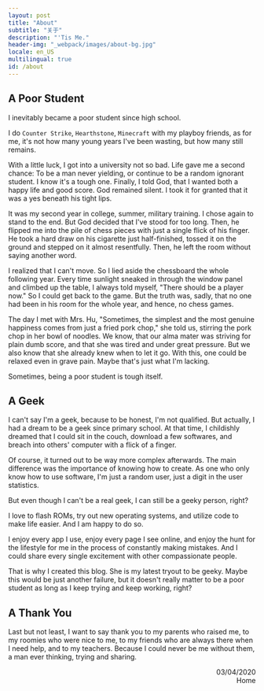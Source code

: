 ```yaml
---
layout: post
title: "About"
subtitle: "关于"
description: "'Tis Me."
header-img: "_webpack/images/about-bg.jpg"
locale: en_US
multilingual: true
id: /about
---
```


## A Poor Student

I inevitably became a poor student since high school.

I do `Counter Strike`, `Hearthstone`, `Minecraft` with my playboy friends, as for me, it's not how many young years I've been wasting, but how many still remains.

With a little luck, I got into a university not so bad. Life gave me a second chance: To be a man never yielding, or continue to be a random ignorant student. I know it's a tough one. Finally, I told God, that I wanted both a happy life and good score. God remained silent. I took it for granted that it was a yes beneath his tight lips.

It was my second year in college, summer, military training. I chose again to stand to the end. But God decided that I've stood for too long. Then, he flipped me into the pile of chess pieces with just a single flick of his finger. He took a hard draw on his cigarette just half-finished, tossed it on the ground and stepped on it almost resentfully. Then, he left the room without saying another word.

I realized that I can't move. So I lied aside the chessboard the whole following year. Every time sunlight sneaked in through the window panel and climbed up the table, I always told myself, "There should be a player now." So I could get back to the game. But the truth was, sadly, that no one had been in his room for the whole year, and hence, no chess games.

The day I met with Mrs. Hu, "Sometimes, the simplest and the most genuine happiness comes from just a fried pork chop," she told us, stirring the pork chop in her bowl of noodles. We know, that our alma mater was striving for plain dumb score, and that she was tired and under great pressure. But we also know that she already knew when to let it go. With this, one could be relaxed even in grave pain. Maybe that's just what I'm lacking.

Sometimes, being a poor student is tough itself.

## A Geek

I can't say I'm a geek, because to be honest, I'm not qualified. But actually, I had a dream to be a geek since primary school. At that time, I childishly dreamed that I could sit in the couch, download a few softwares, and breach into others' computer with a flick of a finger.

Of course, it turned out to be way more complex afterwards. The main difference was the importance of knowing how to create. As one who only know how to use software, I'm just a random user, just a digit in the user statistics.

But even though I can't be a real geek, I can still be a geeky person, right?

I love to flash ROMs, try out new operating systems, and utilize code to make life easier. And I am happy to do so.

I enjoy every app I use, enjoy every page I see online, and enjoy the hunt for the lifestyle for me in the process of constantly making mistakes. And I could share every single excitement with other compassionate people.

That is why I created this blog. She is my latest tryout to be geeky. Maybe this would be just another failure, but it doesn't really matter to be a poor student as long as I keep trying and keep working, right?

## A Thank You

Last but not least, I want to say thank you to my parents who raised me, to my roomies who were nice to me, to my friends who are always there when I need help, and to my teachers. Because I could never be me without them, a man ever thinking, trying and sharing.

<p style="text-align: right">03/04/2020<br>Home</p>